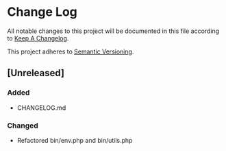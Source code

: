 # Change Log

All notable changes to this project will be documented in this file according to [Keep A Changelog](http://keepachangelog.com/).

This project adheres to [Semantic Versioning](http://semver.org/).

## [Unreleased]

### Added

- CHANGELOG.md

### Changed

- Refactored bin/env.php and bin/utils.php
